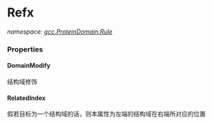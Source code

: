 ﻿# Refx
_namespace: [gcc.ProteinDomain.Rule](./index.md)_






### Properties

#### DomainModify
结构域修饰
#### RelatedIndex
假若目标为一个结构域的话，则本属性为左端的结构域在右端所对应的位置
